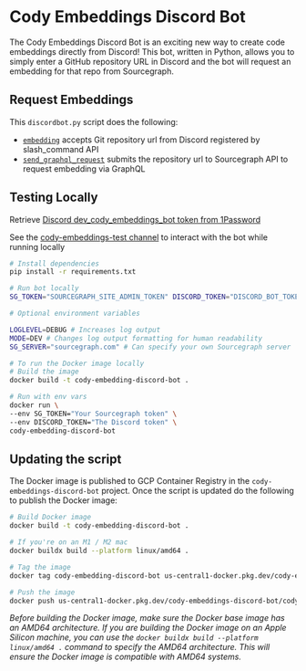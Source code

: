 # Cody Embeddings Discord Bot 

The Cody Embeddings Discord Bot is an exciting new way to create code embeddings directly from Discord! This bot, written in Python, allows you to simply enter a GitHub repository URL in Discord and the bot will request an embedding for that repo from Sourcegraph.

## Request Embeddings

This `discordbot.py` script does the following:

- [`embedding`](https://sourcegraph.com/github.com/sourcegraph/cody-embeddings-discord-bot/-/blob/discordbot.py?L62) accepts Git repository url from Discord registered by slash_command API
- [`send_graphql_request`](https://sourcegraph.com/github.com/sourcegraph/cody-embeddings-discord-bot/-/blob/discordbot.py?L30) submits the repository url to Sourcegraph API to request embedding via GraphQL

## Testing Locally

Retrieve [Discord dev_cody_embeddings_bot token from 1Password](https://start.1password.com/open/i?a=HEDEDSLHPBFGRBTKAKJWE23XX4&v=dnrhbauihkhjs5ag6vszsme45a&i=7v7petpsowuvd7iwl6xhfg34ey&h=my.1password.com)

See the [cody-embeddings-test channel](https://discord.com/channels/969688426372825169/1126274921820074096) to interact with the bot while running locally

```bash
# Install dependencies
pip install -r requirements.txt

# Run bot locally
SG_TOKEN="SOURCEGRAPH_SITE_ADMIN_TOKEN" DISCORD_TOKEN="DISCORD_BOT_TOKEN" python3 discordbot.py

# Optional environment variables

LOGLEVEL=DEBUG # Increases log output
MODE=DEV # Changes log output formatting for human readability
SG_SERVER="sourcegraph.com" # Can specify your own Sourcegraph server

# To run the Docker image locally
# Build the image
docker build -t cody-embedding-discord-bot .

# Run with env vars
docker run \
--env SG_TOKEN="Your Sourcegraph token" \
--env DISCORD_TOKEN="The Discord token" \
cody-embedding-discord-bot
```

## Updating the script

The Docker image is published to GCP Container Registry in the `cody-embeddings-discord-bot` project. Once the script is updated do the following to publish the Docker image:

```bash
# Build Docker image
docker build -t cody-embedding-discord-bot .

# If you're on an M1 / M2 mac
docker buildx build --platform linux/amd64 .

# Tag the image
docker tag cody-embedding-discord-bot us-central1-docker.pkg.dev/cody-embeddings-discord-bot/cody-embeddings-discord-bot/cody-embedding-discord-bot

# Push the image
docker push us-central1-docker.pkg.dev/cody-embeddings-discord-bot/cody-embeddings-discord-bot/cody-embedding-discord-bot
```

*Before building the Docker image, make sure the Docker base image has an AMD64 architecture. If you are building the Docker image on an Apple Silicon machine, you can use the `docker buildx build --platform linux/amd64 .` command to specify the AMD64 architecture. This will ensure the Docker image is compatible with AMD64 systems.*